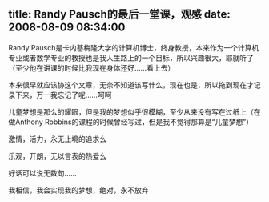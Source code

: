 title: Randy Pausch的最后一堂课，观感
date: 2008-08-09 08:34:00
---

Randy Pausch是卡内基梅隆大学的计算机博士，终身教授，本来作为一个计算机专业或者数学专业的教授也是我人生路上的一个目标，所以兴趣很大，耶就听了（至少他在讲课的时候比我现在身体还好&hellip;&hellip;看上去）

本来很早就应该协这个文章，无奈不知道该写什么，现在也是，所以拖到现在才记录下来，万一我忘记了呢&hellip;&hellip;呵呵

儿童梦想是那么的耀眼，但是我的梦想似乎很模糊，至少从来没有写在过纸上（在做Anthony Robbins的课程的时候曾经写过，但是我不觉得那算是&ldquo;儿童梦想&rdquo;）

激情，活力，永无止境的追求么

乐观，开朗，无以言表的热爱么

好话可以说无数句&hellip;&hellip;

我相信，我会实现我的梦想，绝对，永不放弃